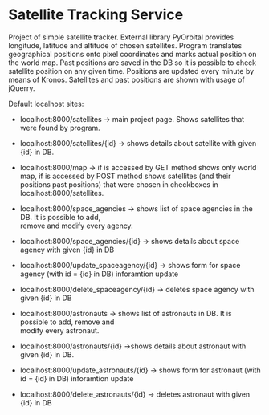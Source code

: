 # Satellite Tracking Service

Project of simple satellite tracker. External library PyOrbital provides longitude, latitude and altitude of 
chosen satellites. Program translates geographical positions onto pixel coordinates and marks actual position 
on the world map. Past positions are saved in the DB so it is possible to check  satellite position on 
any given time. Positions are updated every minute by means of Kronos. Satellites and past positions are shown 
with usage of jQuerry.


Default localhost sites:

- localhost:8000/satellites  → main project page. Shows satellites that were found by program.

- localhost:8000/satellites/{id}  → shows details about satellite with given {id} in DB.

- localhost:8000/map  → if is accessed by GET method shows only world map,
                        if is accessed by POST method shows satellites (and their positions past
                        positions) that were chosen in checkboxes in localhost:8000/satellites.

- localhost:8000/space_agencies  → shows list of space agencies in the DB. It is possible to add, 					
                                   remove and modify every agency.

- localhost:8000/space_agencies/{id}  → shows details about space agency with given {id} in DB

- localhost:8000/update_spaceagency/{id}  → shows form for space agency (with id = {id} in DB) inforamtion update

- localhost:8000/delete_spaceagency/{id}  → deletes space agency with given {id} in DB


- localhost:8000/astronauts  → shows list of astronauts in DB. It is possible to add, remove and 					   
                               modify every astronaut.
                               
- localhost:8000/astronauts/{id}  →shows details about astronaut with given {id} in DB.

- localhost:8000/update_astronauts/{id}  → shows form for astronaut (with id = {id} in DB) inforamtion update

- localhost:8000/delete_astronauts/{id}  → deletes astronaut with given {id} in DB
